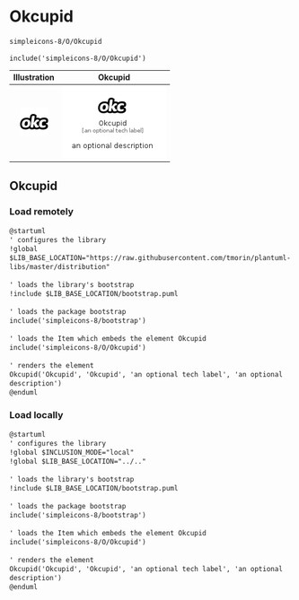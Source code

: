 # Okcupid


```text
simpleicons-8/O/Okcupid
```

```text
include('simpleicons-8/O/Okcupid')
```



| Illustration | Okcupid |
| :---: | :---: |
| ![illustration for Illustration](../../simpleicons-8/O/Okcupid.png) | ![illustration for Okcupid](../../simpleicons-8/O/Okcupid.Local.png) |




## Okcupid

### Load remotely
```plantuml
@startuml
' configures the library
!global $LIB_BASE_LOCATION="https://raw.githubusercontent.com/tmorin/plantuml-libs/master/distribution"

' loads the library's bootstrap
!include $LIB_BASE_LOCATION/bootstrap.puml

' loads the package bootstrap
include('simpleicons-8/bootstrap')

' loads the Item which embeds the element Okcupid
include('simpleicons-8/O/Okcupid')

' renders the element
Okcupid('Okcupid', 'Okcupid', 'an optional tech label', 'an optional description')
@enduml
```

### Load locally
```plantuml
@startuml
' configures the library
!global $INCLUSION_MODE="local"
!global $LIB_BASE_LOCATION="../.."

' loads the library's bootstrap
!include $LIB_BASE_LOCATION/bootstrap.puml

' loads the package bootstrap
include('simpleicons-8/bootstrap')

' loads the Item which embeds the element Okcupid
include('simpleicons-8/O/Okcupid')

' renders the element
Okcupid('Okcupid', 'Okcupid', 'an optional tech label', 'an optional description')
@enduml
```

